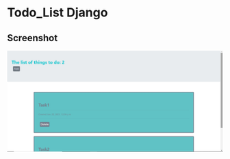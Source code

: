 # Todo_List Django

Screenshot  
------------

  ![alt text](https://github.com/gretarob/todo_list_django/blob/master/screenshot.jpg)


 
